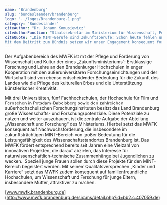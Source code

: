 ```yaml
---
name: "Brandenburg"
slug: "bundeslaender/brandenburg"
logo: "../logos/Brandenburg-1.png"
category: "Bundesländer"
citeAuthor: "Dr. Johann Komusiewicz"
citeAuthorFunction: "Staatssekretär im Ministerium für Wissenschaft, Forschung und Kultur des Landes Brandenburg"
citeQuote: "„Die MINT-Berufe sind Zukunftsberufe: Schon heute fehlen uns Nachwuchskräfte in den naturwissenschaftlich-technischen Branchen. Angesichts des technologischen Fortschritts wird sich dieser Zustand in den nächsten Jahren drastisch verschärfen. Potentiale sehen wir gerade bei den jungen Frauen. Sie sind hoch begabt, haben hervorragende Schulabschlüsse, aber trauen sich häufig nicht an die MINT-Studiengänge heran. Dies gilt es zu ändern! Das Land Brandenburg macht sich seit Jahren dafür stark, mehr junge Frauen für den MINT- Bereich zu interessieren. Hierzu haben wir z.B. eine Reihe von innovativen Projekten entwickelt, die spielerisch in Form von Experimenten die Begeisterung für naturwissenschaftlich-technische Zusammenhänge wecken. Mit unserem Qualitätsversprechen „Kinder und Karriere“ setzen wir uns zudem dafür ein, die Frauenquote in Wissenschaft und Forschung allgemein zu steigern.
Mit dem Beitritt zum Bündnis setzen wir unser Engagement konsequent fort und hoffen auf Synergieeffekte und eine stärkere Wahrnehmung des Themas in der Öffentlichkeit.”"
---
```


Der Aufgabenbereich des MWFK ist mit der Pflege und Förderung von Wissenschaft und Kultur der eines „Zukunftsministeriums“: Erstklassige Forschung und Lehre an den Brandenburger Hochschulen in enger Kooperation mit den außeruniversitären Forschungseinrichtungen und der Wirtschaft sind von ebenso entscheidender Bedeutung für die Zukunft des Landes wie die Pflege des kulturellen Erbes und die Unterstützung künstlerischer Kreativität.

Mit drei Universitäten, fünf Fachhochschulen, der Hochschule für Film und Fernsehen in Potsdam-Babelsberg sowie den zahlreichen außerhochschulischen Forschungsinstituten besitzt das Land Brandenburg große Wissenschafts- und Forschungspotenziale. Diese Potenziale zu nutzen und weiter auszubauen, ist die zentrale Aufgabe der Abteilung „Wissenschaft und Forschung“ des Ministeriums. Hierbei setzt das MWFK konsequent auf Nachwuchsförderung, die insbesondere im zukunftsträchtigen MINT-Bereich von großer Bedeutung für die Leistungsfähigkeit des Wissenschaftsstandortes Brandenburg ist. Das MWFK fördert entsprechend bereits seit Jahren eine Vielzahl von innovativen Projekten, die darauf abzielen, das Interesse für naturwissenschaftlich-technische Zusammenhänge bei Jugendlichen zu wecken.  Speziell junge Frauen sollen durch diese Projekte für den MINT-Bereich begeistert werden. Mit seinem Qualitätsversprechen „Kinder und Karriere“ setzt das MWFK zudem konsequent auf familienfreundliche Hochschulen, um Wissenschaft und Forschung für junge Eltern, insbesondere Mütter, attraktiver zu machen.

[www.mwfk.brandenburg.de](http://www.mwfk.brandenburg.de/sixcms/detail.php?id=bb2.c.407059.de)
